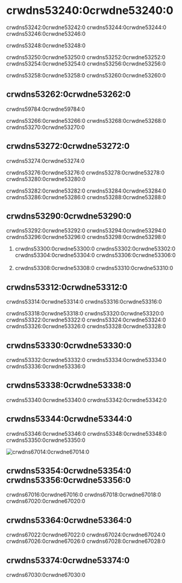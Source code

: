 # crwdns53240:0crwdne53240:0

crwdns53242:0crwdne53242:0 crwdns53244:0crwdne53244:0 crwdns53246:0crwdne53246:0

crwdns53248:0crwdne53248:0

crwdns53250:0crwdne53250:0 crwdns53252:0crwdne53252:0 crwdns53254:0crwdne53254:0 crwdns53256:0crwdne53256:0

crwdns53258:0crwdne53258:0 crwdns53260:0crwdne53260:0

## crwdns53262:0crwdne53262:0

crwdns59784:0crwdne59784:0

crwdns53266:0crwdne53266:0 crwdns53268:0crwdne53268:0 crwdns53270:0crwdne53270:0

## crwdns53272:0crwdne53272:0

crwdns53274:0crwdne53274:0

crwdns53276:0crwdne53276:0 crwdns53278:0crwdne53278:0 crwdns53280:0crwdne53280:0

crwdns53282:0crwdne53282:0 crwdns53284:0crwdne53284:0 crwdns53286:0crwdne53286:0 crwdns53288:0crwdne53288:0

## crwdns53290:0crwdne53290:0

crwdns53292:0crwdne53292:0 crwdns53294:0crwdne53294:0 crwdns53296:0crwdne53296:0 crwdns53298:0crwdne53298:0

1. crwdns53300:0crwdne53300:0 crwdns53302:0crwdne53302:0 crwdns53304:0crwdne53304:0 crwdns53306:0crwdne53306:0</br></br>
2. crwdns53308:0crwdne53308:0 crwdns53310:0crwdne53310:0

## crwdns53312:0crwdne53312:0

crwdns53314:0crwdne53314:0 crwdns53316:0crwdne53316:0

crwdns53318:0crwdne53318:0 crwdns53320:0crwdne53320:0 crwdns53322:0crwdne53322:0 crwdns53324:0crwdne53324:0 crwdns53326:0crwdne53326:0 crwdns53328:0crwdne53328:0

## crwdns53330:0crwdne53330:0

crwdns53332:0crwdne53332:0 crwdns53334:0crwdne53334:0 crwdns53336:0crwdne53336:0

## crwdns53338:0crwdne53338:0

crwdns53340:0crwdne53340:0 crwdns53342:0crwdne53342:0

## crwdns53344:0crwdne53344:0

crwdns53346:0crwdne53346:0 crwdns53348:0crwdne53348:0 crwdns53350:0crwdne53350:0

![crwdns67014:0crwdne67014:0](crwdns67012:0crwdne67012:0)

## crwdns53354:0crwdne53354:0 crwdns53356:0crwdne53356:0

crwdns67016:0crwdne67016:0 crwdns67018:0crwdne67018:0 crwdns67020:0crwdne67020:0

## crwdns53364:0crwdne53364:0

crwdns67022:0crwdne67022:0 crwdns67024:0crwdne67024:0 crwdns67026:0crwdne67026:0 crwdns67028:0crwdne67028:0

## crwdns53374:0crwdne53374:0

crwdns67030:0crwdne67030:0
